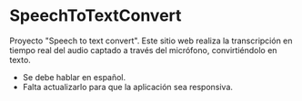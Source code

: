 # SpeechToTextConvert
Proyecto "Speech to text convert".
Este sitio web realiza la transcripción en tiempo real del audio captado a través del micrófono, convirtiéndolo en texto.
-   Se debe hablar en español.
-   Falta actualizarlo para que la aplicación sea responsiva.